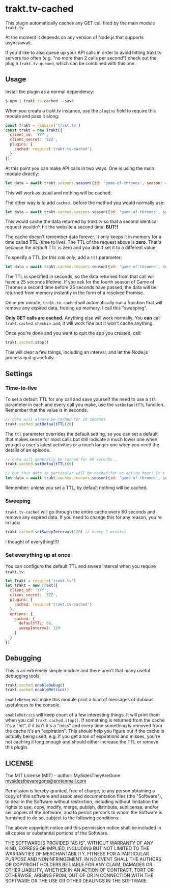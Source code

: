 # trakt.tv-cached

This plugin automatically caches any GET call fired by the main module `trakt.tv`

At the moment it depends on any version of Node.js that supports async/await.

If you'd like to also queue up your API calls in order to avoid hitting trakt.tv servers too often (e.g. "no more than 2 calls per second") check out the plugin `trakt.tv-queued`, which can be combined with this one.


## Usage

Install the plugin as a normal dependency:

```js
$ npm i trakt.tv-cached --save
```

When you create a trakt.tv instance, use the `plugins` field to require this module and pass it along:

```js
const Trakt = require('trakt.tv')
const trakt = new Trakt({
  client_id: 'YYY',
  client_secret: 'ZZZ',
  plugins: {
    cached: require('trakt.tv-cached')
  }
})
```

At this point you can make API calls in two ways. One is using the main module directly:

```js
let data = await trakt.seasons.season({id: 'game-of-thrones', season: 4})
```

This will work as usual and nothing will be cached.

The other way is to add `cached.` before the method you would normally use:

```js
let data = await trakt.cached.seasons.season({id: 'game-of-thrones', season: 4})
```

This would cache the data returned by trakt.tv so that a second identical request wouldn't hit the website a second time. **BUT!!**

The cache doesn't remember data forever. It only keeps it in memory for a time called **TTL** (time to live). The TTL of the request above is **zero**. That's because the *default* TTL is zero and you didn't set it to a different value.

To specify a TTL *for this call only*, add a `ttl` parameter:

```js
let data = await trakt.cached.seasons.season({id: 'game-of-thrones', season: 4, ttl: 25})
```

The TTL is specified in seconds, so the data returned from that call will have a 25 seconds lifetime. If you ask for the fourth season of Game of Thrones a second time before 25 seconds have passed, the data will be returned from memory instantly in the form of a resolved Promise.

Once per minute, `trakt.tv-cached` will automatically run a function that will remove any expired data, freeing up memory. I call this "sweeping".

**Only GET calls are cached.** Anything else will work normally. You **can** call `trakt.cached.checkin.add`, it will work fine but it won't cache anything.

Once you're done and you want to quit the app you created, call:

```js
trakt.cached.stop()
```

This will clear a few things, including an interval, and let the Node.js process quit gracefully.



## Settings


### Time-to-live

To set a default TTL for any call and save yourself the need to use a `ttl` parameter in each and every call you make, use the `setDefaultTTL` function. Remember that the value is in seconds.

```js
// data will always be cached for 20 seconds
trakt.cached.setDefaultTTL(20)
```

The `ttl` parameter overrides the default setting, so you can set a default that makes sense for most calls but still indicate a much lower one when you get a user's latest activities or a much longer one when you need the details of an episode.

```js
// data will generally be cached for 60 seconds...
trakt.cached.setDefaultTTL(60)

// but this data in particular will be cached for an entire hour! It's like magic!!
let data = await trakt.cached.seasons.season({id: 'game-of-thrones', season: 4, ttl: 3600})
```

Remember: unless you set a TTL, by default nothing will be cached.


### Sweeping

`trakt.tv-cached` will go through the entire cache every 60 seconds and remove any expired data. If you need to change this for any reason, you're in luck:

```js
trakt.cached.setSweepInterval(120) // every 2 minutes
```

I thought of everything!!1!


### Set everything up at once

You can configure the default TTL and sweep interval when you require `trakt.tv`:

```js
let Trakt = require('trakt.tv')
let trakt = new Trakt({
  client_id: 'YYY',
  client_secret: 'ZZZ',
  plugins: {
    cached: require('trakt.tv-cached')
  },
  options: {
    cached: {
      defaultTTL: 60,
      sweepInterval: 120
    }
  }
})
```

## Debugging

This is an extremely simple module and there aren't that many useful debugging tools.

```js
trakt.cached.enableDebug()
trakt.cached.enableMetrics()
```

`enableDebug` will make this module print a load of messages of dubious usefulness to the console.

`enableMetrics` will keep count of a few interesting things. It will print them when you call `trakt.cached.stop()`. If something is returned from the cache it's a "hit", if it isn't it's a "miss" and every time something is removed from the cache it's an "expiration". This should help you figure out if the cache is actually being used; e.g. if you get a ton of expirations and misses, you're not caching it long enough and should either increase the TTL or remove this plugin.


## LICENSE

The MIT License (MIT) - author: MySidesTheyAreGone <mysidestheyaregone@protonmail.com>

Permission is hereby granted, free of charge, to any person obtaining a copy
of this software and associated documentation files (the "Software"), to deal
in the Software without restriction, including without limitation the rights
to use, copy, modify, merge, publish, distribute, sublicense, and/or sell
copies of the Software, and to permit persons to whom the Software is
furnished to do so, subject to the following conditions:

The above copyright notice and this permission notice shall be included in
all copies or substantial portions of the Software.

THE SOFTWARE IS PROVIDED "AS IS", WITHOUT WARRANTY OF ANY KIND, EXPRESS OR
IMPLIED, INCLUDING BUT NOT LIMITED TO THE WARRANTIES OF MERCHANTABILITY,
FITNESS FOR A PARTICULAR PURPOSE AND NONINFRINGEMENT. IN NO EVENT SHALL THE
AUTHORS OR COPYRIGHT HOLDERS BE LIABLE FOR ANY CLAIM, DAMAGES OR OTHER
LIABILITY, WHETHER IN AN ACTION OF CONTRACT, TORT OR OTHERWISE, ARISING FROM,
OUT OF OR IN CONNECTION WITH THE SOFTWARE OR THE USE OR OTHER DEALINGS IN
THE SOFTWARE.
